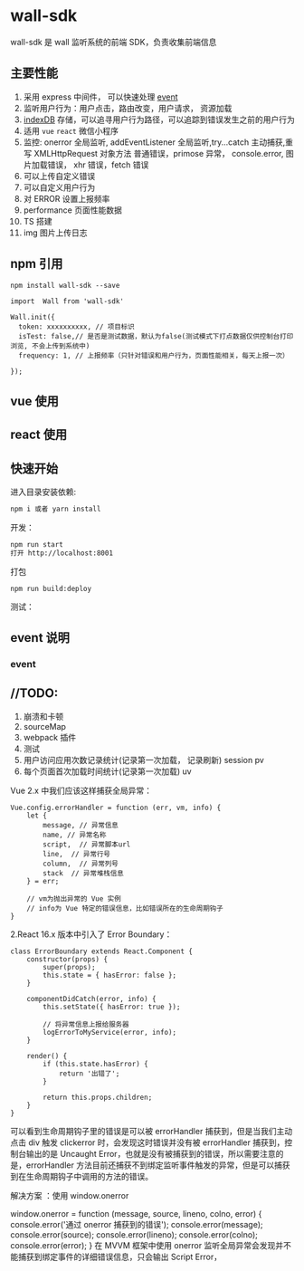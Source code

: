 # wall-sdk

wall-sdk 是 wall 监听系统的前端 SDK，负责收集前端信息

## 主要性能

1.  采用 express 中间件， 可以快速处理 [event](#event)
2.  监听用户行为：用户点击，路由改变，用户请求， 资源加载
3.  [indexDB](https://github.com/xmoyking/localForage-cn) 存储，可以追寻用户行为路径，可以追踪到错误发生之前的用户行为
4.  适用 `vue` `react` 微信小程序
5.  监控: onerror 全局监听, addEventListener 全局监听,try...catch 主动捕获,重写 XMLHttpRequest 对象方法 普通错误，primose 异常， console.error, 图片加载错误， xhr 错误，fetch 错误
6.  可以上传自定义错误
7.  可以自定义用户行为
8.  对 ERROR 设置上报频率
9.  performance 页面性能数据
10. TS 搭建
11. img 图片上传日志

## npm 引用

```
npm install wall-sdk --save
```

```
import  Wall from 'wall-sdk'

Wall.init({
  token: xxxxxxxxxx, // 项目标识
  isTest: false,// 是否是测试数据，默认为false(测试模式下打点数据仅供控制台打印浏览, 不会上传到系统中)
  frequency: 1, // 上报频率（只针对错误和用户行为，页面性能相关，每天上报一次）

});

```

## vue 使用

## react 使用

## 快速开始

进入目录安装依赖:

```bash
npm i 或者 yarn install
```

开发：

```bash
npm run start
打开 http://localhost:8001
```

打包

```
npm run build:deploy
```

测试：

## event 说明

### <a id="event">event</a>

## //TODO:

1. 崩溃和卡顿
2. sourceMap
3. webpack 插件
4. 测试
5. 用户访问应用次数记录统计(记录第一次加载， 记录刷新) session pv
6. 每个页面首次加载时间统计(记录第一次加载) uv

Vue 2.x 中我们应该这样捕获全局异常：

```
Vue.config.errorHandler = function (err, vm, info) {
    let {
        message, // 异常信息
        name, // 异常名称
        script,  // 异常脚本url
        line,  // 异常行号
        column,  // 异常列号
        stack  // 异常堆栈信息
    } = err;

    // vm为抛出异常的 Vue 实例
    // info为 Vue 特定的错误信息，比如错误所在的生命周期钩子
}
```

2.React 16.x 版本中引入了 Error Boundary：

```
class ErrorBoundary extends React.Component {
    constructor(props) {
        super(props);
        this.state = { hasError: false };
    }

    componentDidCatch(error, info) {
        this.setState({ hasError: true });

        // 将异常信息上报给服务器
        logErrorToMyService(error, info);
    }

    render() {
        if (this.state.hasError) {
            return '出错了';
        }

        return this.props.children;
    }
}
```

可以看到生命周期钩子里的错误是可以被 errorHandler 捕获到，但是当我们主动点击 div 触发 clickerror 时，会发现这时错误并没有被 errorHandler 捕获到，控制台输出的是 Uncaught Error，也就是没有被捕获到的错误，所以需要注意的是，errorHandler 方法目前还捕获不到绑定监听事件触发的异常，但是可以捕获到在生命周期钩子中调用的方法的错误。

解决方案 ：使用 window.onerror

window.onerror = function (message, source, lineno, colno, error) {
console.error('通过 onerror 捕获到的错误');
console.error(message);
console.error(source);
console.error(lineno);
console.error(colno);
console.error(error);
}
在 MVVM 框架中使用 onerror 监听全局异常会发现并不能捕获到绑定事件的详细错误信息，只会输出 Script Error，
